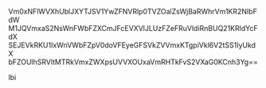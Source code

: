 Vm0xNFlWVXhUblJXYTJSV1YwZFNVRlp0TVZOalZsWjBaRWhrVm1KR2NIbFdW
M1JQVmxaS2NsWnFWbFZXCmJFcEVXVlJLUzFZeFRuVldiRnBUQ21KRldYcFdX
SEJEVkRKU1IxWnVWbFZpV0doVFEyeGFSVkZVVmxKTgpiVkl6V2tSS1IyUkdX
bFZOUlhSRVltMTRkVmxZWXpsUVVXOUxaVmRHTkFvS2VXaG0KCnh3Yg==

lbi